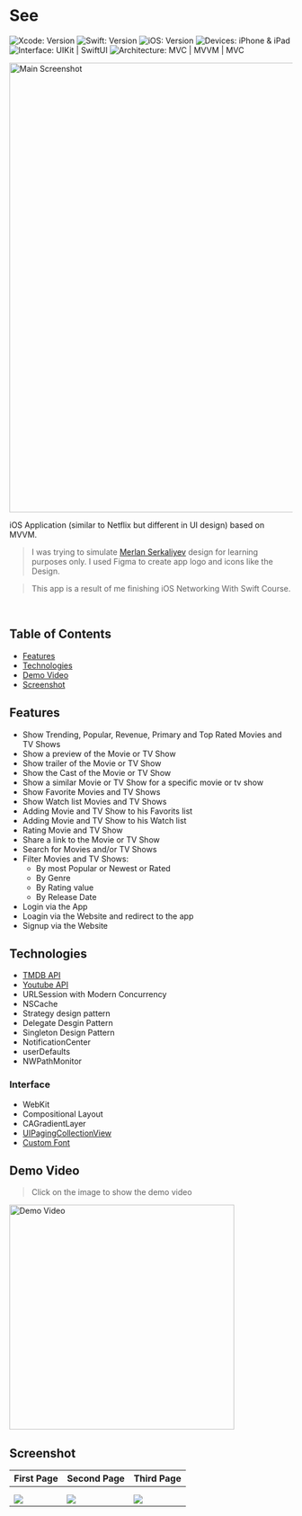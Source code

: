 # See

<!-- Project Settings -->
![Xcode: Version](https://img.shields.io/badge/Xcode-13-lightgray?logo=Xcode)
![Swift: Version](https://img.shields.io/badge/Swift-5.5-lightgray?logo=Swift)
![iOS: Version](https://img.shields.io/badge/iOS-15.0+-lightgray) 
![Devices: iPhone & iPad](https://img.shields.io/badge/Devices-iPhone%20&%20iPad-lightgray)
![Interface: UIKit | SwiftUI](https://img.shields.io/badge/Interface-UIKit-lightgray)
![Architecture: MVC | MVVM | MVC](https://img.shields.io/badge/Architecture-MVVM-lightgray)



<!-- Main Screenshot -->
<img 
    src="https://img.youtube.com/vi/btNdq8hYc9o/0.jpg" 
    alt="Main Screenshot" 
    width=800
/>


<!-- Project bref -->
iOS Application (similar to Netflix but different in UI design) based on MVVM.

> I was trying to simulate [Merlan Serkaliyev](https://www.behance.net/gallery/152224209/See-Online-Cinema-App?tracking_source=search_projects%7Cmovie+app) design for learning purposes only. I used Figma to create app logo and icons like the Design.

> This app is a result of me finishing iOS Networking With Swift Course.


<br>

<!-- ____________________________________________________________________________ -->
## Table of Contents
 - [Features](#features)
 - [Technologies](#technologies)
 - [Demo Video](#demo-video)
 - [Screenshot](#screenshot)



<!-- ____________________________________________________________________________ -->
## Features
- Show Trending, Popular, Revenue, Primary and Top Rated Movies and TV Shows
- Show a preview of the Movie or TV Show
- Show trailer of the Movie or TV Show
- Show the Cast of the Movie or TV Show
- Show a similar Movie or TV Show for a specific movie or tv show
- Show Favorite Movies and TV Shows
- Show Watch list Movies and TV Shows
- Adding Movie and TV Show to his Favorits list
- Adding Movie and TV Show to his Watch list
- Rating Movie and TV Show
- Share a link to the Movie or TV Show
- Search for Movies and/or TV Shows
- Filter Movies and TV Shows:
    - By most Popular or Newest or Rated
    - By Genre
    - By Rating value
    - By Release Date
- Login via the App
- Loagin via the Website and redirect to the app
- Signup via the Website


<!-- ____________________________________________________________________________ -->
## Technologies
- [TMDB API](https://www.themoviedb.org/)
- [Youtube API](https://developers.google.com/youtube/v3)
- URLSession with Modern Concurrency
- NSCache
- Strategy design pattern
- Delegate Desgin Pattern
- Singleton Design Pattern
- NotificationCenter
- userDefaults
- NWPathMonitor

### Interface
- WebKit
- Compositional Layout
- CAGradientLayer
- [UIPagingCollectionView](https://github.com/Mohamed-Khaterr/UIPagingCollectionView)
- [Custom Font](https://fonts.google.com/specimen/Inter?query=inter)



<!-- ____________________________________________________________________________ -->
## Demo Video

> Click on the image to show the demo video

<!-- Video Link -->
<a href="https://www.youtube.com/watch?v=btNdq8hYc9o">
    <!-- Video Image -->
    <img 
        src="https://img.youtube.com/vi/btNdq8hYc9o/0.jpg" 
        alt="Demo Video" 
        height="400"
    />
</a>



<!-- ____________________________________________________________________________ -->
## Screenshot

First Page | Second Page | Third Page
---------- | ----------- | ----------
![]() | ![]() | ![]()
![]() | ![]() | ![]()
![](https://techcrunch.com/wp-content/uploads/2020/07/iOS-14.png) | ![](https://techcrunch.com/wp-content/uploads/2020/07/iOS-14.png) | ![](https://techcrunch.com/wp-content/uploads/2020/07/iOS-14.png)
